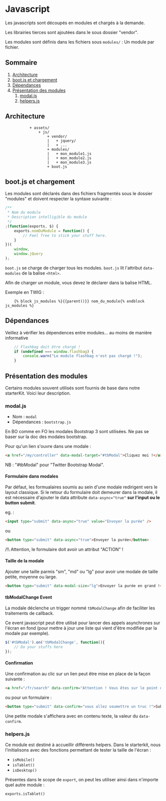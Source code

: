 # Javascript

Les javascripts sont découpés en modules et chargés à la demande.

Les librairies tierces sont ajoutées dans le sous dossier "vendor".

Les modules sont définis dans les fichiers sous `modules/` : Un module par fichier.

## Sommaire

1. [Architecture](#architecture)
2. [boot.js et chargement](#bootjs-et-chargement)
3. [Dépendances](#dépendances)
4. [Présentation des modules](#présentation-des-modules)
    1. [modal.js](#modaljs)
    2. [helpers.js](#helpersjs) 

## Architecture

```
           + assets/
               + js/
                   + vendor/
                   |   + jquery/
                   |   + ...
                   + modules/
                   |   + mon_module1.js
                   |   + mon_module2.js
                   |   + mon_module3.js
                   + boot.js
```

## boot.js et chargement

Les modules sont déclarés dans des fichiers fragmentés sous le dossier "modules" et doivent respecter la syntaxe suivante :

```Javascript
/**
 * Nom du module
 * Description intelligible du module
 */
;(function(exports, $) {
    exports.nomDuModule = function() {
        // Feel free to stick your stuff here.
    }
})(
    window,
    window.jQuery
);

```

`boot.js` se charge de charger tous les modules. `boot.js` lit l'attribut `data-modules` de la balise `<html>`.

Afin de charger un module, vous devez le déclarer dans la balise HTML.

Exemple en TWIG :

```
    {% block js_modules %}{{parent()}} nom_du_module{% endblock js_modules %}
```

## Dépendances

Veillez à vérifier les dépendences entre modules... au moins de manière informative
```Javascript
    // Flashbag doit être chargé !
    if (undefined === window.flashbag) {
        console.warn("Le module flashbag n'est pas chargé !");
    }
```

## Présentation des modules

Certains modules souvent utilisés sont fournis de base dans notre starterKit. Voici leur description.

### modal.js

* Nom : `modal`
* Dépendances : `bootstrap.js`

En BO comme en FO les modales Bootstrap 3 sont utilisées. Ne pas se baser sur la doc des modales bootstrap.

Pour qu'un lien s'ouvre dans une modale :

```HTML
<a href="/my/controller" data-modal-target="#tbModal">Cliquez moi !</a>
```

NB : "#tbModal" pour "Twitter Bootstrap Modal".

#### Formulaire dans modales

Par défaut, les formualaires soumis au sein d'une modale redirigent vers le layout classique. Si le retour du formulaire doit demeurer dans la modale, il est nécessaire d'ajouter le data attribute `data-async="true"` **sur l'input ou le button submit**.

eg. :

```HTML
<input type="submit" data-async="true" value="Envoyer la purée" />

```
ou

```HTML
<button type="submit" data-async="true">Envoyer la purée</button>

```

/!\ Attention, le formulaire doit avoir un attribut "ACTION" !


#### Taille de la modale

Ajouter une taille parmis "sm", "md" ou "lg" pour avoir une modale de taille petite, moyenne ou large.

```HTML
<button type="submit" data-modal-size="lg">Envoyer la purée en grand !</button>

```

#### tbModalChange Event

La modale déclenche un trigger nommé `tbModalChange` afin de faciliter les traitements de callback.

Ce event javascript peut être utilisé pour lancer des appels asynchrones sur l'écran en fond (pour mettre à jour une liste qui vient d'être modifiée par la modale par exemple).

```Javascript
$('#tbModal').on('tbModalChange', function(){
    // Do your stuffs here
});
```

#### Confirmation

Une confirmation au clic sur un lien peut être mise en place de la façon suivante :

```HTML
<a href="/fr/search" data-confirm="Attention ! Vous êtes sur le point de faire un truc qui nécéssite une confirmation !">Cliquez moi !</a>
```
ou pour un formulaire : 
```HTML
<button type="submit" data-confirm="vous allez soumettre un truc !">Submit</button>
```

Une petite modale s'affichera avec en contenu texte, la valeur du `data-confirm`.

### helpers.js

Ce module est destiné à accueillir différents helpers. Dans le starterkit, nous l'initialisons avec des fonctions permettant de tester la taille de l'écran :

* `isMobile()`
* `isTablet()`
* `isDesktop()`

Présentes dans le scope de `export`, on peut les utiliser ainsi dans n'importe quel autre module :
```
exports.isTablet()
```
